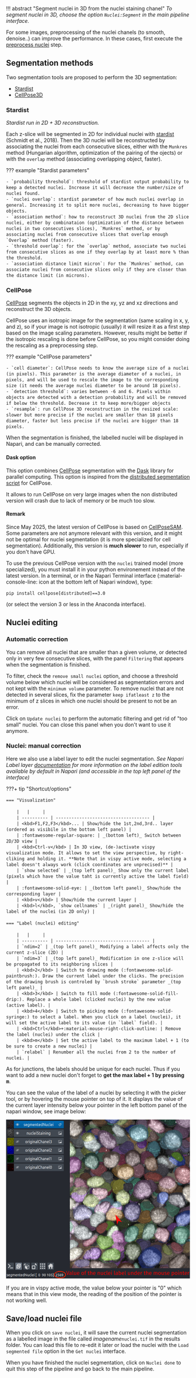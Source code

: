!!! abstract "Segment nuclei in 3D from the nuclei staining chanel"
	_To segment nuclei in 3D, choose the option `Nuclei:Segment` in the main pipeline interface._

For some images, preprocessing of the nuclei chanels (to smooth, denoise..) can improve the performance. In these cases, first execute the [preprocess nuclei](./Preprocess-nuclei.md) step.

## Segmentation methods

Two segmentation tools are proposed to perform the 3D segmentation:
* [Stardist](#stardist)
* [CellPose3D](#cellpose)


### Stardist 
_Stardist run in 2D + 3D reconstruction._
 
Each z-slice will be segmented in 2D for individual nuclei with [stardist](https://github.com/stardist/stardist) (Schmidt et al., 2018). Then the 3D nuclei will be reconstructed by associating the nuclei from each consecutive slices, either with the `Munkres` method (Hungarian algorithm, optimization of the pairing of the ojects) or with the `overlap` method (associating overlapping object, faster).


??? example "Stardist parameters"

	- `probability threshold`: threshold of stardist output probability to keep a detected nuclei. Increase it will decrease the number/size of nuclei found.
	- `nuclei overlap`: stardist parameter of how much nuclei overlap in general. Increasing it to split more nuclei, decreasing to have bigger objects.
	- `association method`: how to reconstruct 3D nuclei from the 2D slice nuclei, either by combinataion (optimization of the distance between nuclei in two consecutives slices), `Munkres` method, or by associating nuclei from consecutive slices that overlap enough `Overlap` method (faster). 
	- `threshold overlap`: for the `overlap` method, associate two nuclei from consecutive slices as one if they overlap by at least more % than the threshold.
	- `association distance limit micron`: For the `Munkres` method, can associate nuclei from consecutive slices only if they are closer than the distance limit (in microns). 


### CellPose
[CellPose](https://www.cellpose.org/) segments the objects in 2D in the xy, yz and xz directions and reconstruct the 3D objects.

CellPose uses an isotropic image for the segmentation (same scaling in x, y, and z), so if your image is not isotropic (usually) it will resize it as a first step based on the image scaling parameters. However, results might be better if the isotropic rescaling is done before CellPose, so you might consider doing the rescaling as a preprocessing step.


??? example "CellPose parameters"

	- `cell diameter`: CellPose needs to know the average size of a nuclei (in pixels). This parameter is the average diameter of a nuclei, in pixels, and will be used to rescale the image to the corresponding size (it needs the average nuclei diameter to be around 18 pixels).
	- `detection threshold`: varies between -6 and 6. Pixels within objects are detected with a detection probability and will be removed if below the threshold. Decrease it to keep more/bigger objects
	- `resample`: run CellPose 3D reconstruction in the resized scale: slower but more precise if the nuclei are smaller than 18 pixels diameter, faster but less precise if the nuclei are bigger than 18 pixels.  


When the segmentation is finished, the labelled nuclei will be displayed in Napari, and can be manually corrected.

#### Dask option

This option combines [CellPose](https://www.cellpose.org/) segmentation with the [Dask](https://www.dask.org/) library for parallel computing. This option is inspired from the [distributed segmentation script](https://github.com/MouseLand/cellpose/blob/main/cellpose/contrib/distributed_segmentation.py) for CellPose. 

It allows to run CellPose on very large images when the non distributed version will crash due to lack of memory or be much too slow.

#### Remark

Since May 2025, the latest version of CellPose is based on [CellPoseSAM](https://www.biorxiv.org/content/10.1101/2025.04.28.651001v1). Some parameters are not anymore relevant with this version, and it might not be optimal for nuclei segmentation (it is more specialized for cell segmentation). Additionally, this version is **much slower** to run, especially if you don't have GPU. 

To use the previous CellPose version with the `nuclei` trained model (more specialized), you must install it in your python environement instead of the latest version. In a terminal, or in the Napari Terminal interface (:material-console-line: icon at the bottom left of Napari window), type:
```
pip install cellpose[distributed]==3.0
```
(or select the version 3 or less in the Anaconda interface).


## Nuclei editing

### Automatic correction

You can remove all nuclei that are smaller than a given volume, or detected only in very few consecutive slices, with the panel `Filtering` that appears when the segmentation is finished.


To filter, check the `remove small nuclei` option, and choose a threshold volume below which nuclei will be considered as segmentation errors and not kept with the `minimum volume` parameter. 
To remove nuclei that are not detected in several slices, fix the parameter `keep ifatleast z` to the minimum of z slices in which one nuclei should be present to not be an error.

Click on `Update nuclei` to perform the automatic filtering and get rid of "too small" nuclei. You can close this panel when you don't want to use it anymore.


### Nuclei: manual correction

Here we also use a label layer to edit the nuclei segmentation.
_See Napari Label layer [documentation](https://napari.org/0.5.0/howtos/layers/labels.html) for more information on the label edition tools available by default in Napari (and accessible in the top left panel of the interface)_

???+ tip "Shortcut/options"

	=== "Visualization"
	
		|   |     |	
		| ---------- | ------------------------------------ |
		| <kbd>F1,F2,F3</kbd>... | Show/hide the 1st,2nd,3rd.. layer (ordered as visibile in the bottom left panel) |
		| :fontawesome-regular-square: | _(bottom left)_ Switch between 2D/3D view | 
		| <kbd>Ctrl-v</kbd> | In 3D view, (de-)activate vispy visualization mode. It allows to set the view perspective, by right-cliking and holding it. **Note that in vispy active mode, selecting a label doesn't always work (click coordinates are unprecised)** |
		| `show selected` | _(top left panel)_ Show only the current label (pixels which have the value taht is currently active the label field) |
		| :fontawesome-solid-eye: | _(bottom left panel)_ Show/hide the corresponding layer | 
		| <kbd>v</kbd> | Show/hide the current layer |
		| <kbd>l</kbd>, `show cellnames` | _(right panel)_ Show/hide the label of the nuclei (in 2D only) |
	
	=== "Label (nuclei) editing"

		|   |     |	
		| ---------- | ------------------------------------ |
		| `ndim=2` | _(top left panel)_ Modifying a label affects only the current z-slice (2D) |
		| `ndim=3` | _(top left panel)_ Modification in one z-slice will be propagated to its neighboring slices |
		| <kbd>2</kbd> | Switch to drawing mode (:fontawesome-solid-paintbrush:). Draw the current label under the clicks. The precision of the drawing brush is controled by `brush stroke` parameter _(top left panel)_ | 
		| <kbd>3</kbd> | Switch to fill mode (:fontawesome-solid-fill-drip:). Replace a whole label (clicked nuclei) by the new value (active label). |
		| <kbd>4</kbd> | Switch to picking mode (:fontawesome-solid-syringe:) to select a label. When you click on a label (nuclei), it will set the active label to its value (in `label` field). |
		| <kbd>Ctrl</kbd>+:material-mouse-right-click-outline: | Remove the label (nuclei) under the click |
		| <kbd>m</kbd> | Set the active label to the maximum label + 1 (to be sure to create a new nuclei) |
		| `relabel` | Renumber all the nuclei from 2 to the number of nuclei. |

As for junctions, the labels should be unique for each nuclei. 
Thus if you want to add a new nuclei don't forget to **get the max label + 1 by pressing <kbd>m</kbd>**. 

You can see the value of the label of a nuclei by selecting it with the picker tool, or by hovering the mouse pointer on top of it. It displays the value of the current layer intensity below your pointer in the left bottom panel of the napari window, see image below:

![nucleilab](imgs/nucleilab.png)

If you are in vispy active mode, the value below your pointer is "0" which means that in this view mode, the reading of the position of the pointer is not working well.



## Save/load nuclei file

When you click on `save nuclei`, it will save the current nuclei segmentation as a labelled image in the file called _imagename_`nuclei.tif` in the results folder.
You can load this file to re-edit it later or load the nuclei with the `Load segmented file` option in the `Get nuclei` interface. 

When you have finished the nuclei segmentation, click on `Nuclei done` to quit this step of the pipeline and go back to the main pipeline.


